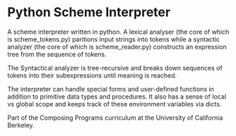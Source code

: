 # Python Scheme Interpreter

A scheme interpreter written in python. A lexical analyser (the core of which is scheme_tokens.py) paritions input strings into tokens while a syntactic analyzer (the core of which is scheme_reader.py) constructs an expression tree from the sequence of tokens. 

The Syntactical analyzer is tree-recursive and breaks down sequences of tokens into their subexpressions until meaning is reached. 

The interpreter can handle special forms and user-defined functions in addition to primitive data types and procedures. It also has a sense of local vs global scope and keeps track of these environment variables via dicts. 

Part of the Composing Programs curriculum at the University of California Berkeley. 